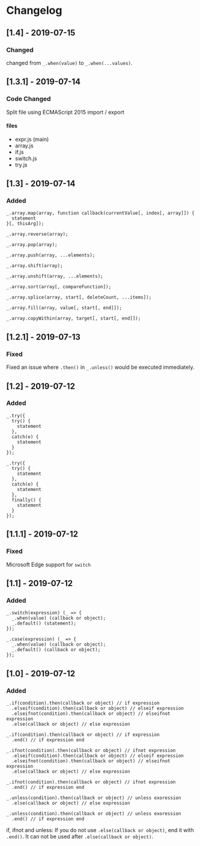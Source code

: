 # Changelog
## [1.4] - 2019-07-15
### Changed

changed from `_.when(value)` to `_.when(...values)`.

## [1.3.1] - 2019-07-14
### Code Changed

Split file using ECMAScript 2015 import / export
#### files
- expr.js (main)
- array.js
- if.js
- switch.js
- try.js

## [1.3] - 2019-07-14
### Added

```
_.array.map(array, function callback(currentValue[, index[, array]]) {
  statement
}[, thisArg]);
```

```
_.array.reverse(array);
```

```
_.array.pop(array);
```

```
_.array.push(array, ...elements);
```

```
_.array.shift(array);
```

```
_.array.unshift(array, ...elements);
```

```
_.array.sort(array[, compareFunction]);
```

```
_.array.splice(array, start[, deleteCount, ...items]);
```

```
_.array.fill(array, value[, start[, end]]);
```

```
_.array.copyWithin(array, target[, start[, end]]);
```


## [1.2.1] - 2019-07-13
### Fixed

Fixed an issue where `.then()` in `_.unless()` would be executed immediately.

## [1.2] - 2019-07-12
### Added

```
_.try({
  try() {
    statement
  },
  catch(e) {
    statement
  }
});
```

```
_.try({
  try() {
    statement
  },
  catch(e) {
    statement
  },
  finally() {
    statement
  }
});
```

## [1.1.1] - 2019-07-12
### Fixed

Microsoft Edge support for `switch`

## [1.1] - 2019-07-12
### Added

```
_.switch(expression) (_ => {
  _.when(value) (callback or object);
  _.default() (statement);
});
```

```
_.case(expression) (_ => {
  _.when(value) (callback or object);
  _.default() (callback or object);
});
```

## [1.0] - 2019-07-12
### Added

```
_.if(condition).then(callback or object) // if expression
  .elseif(condition).then(callback or object) // elseif expression
  .elseifnot(condition).then(callback or object) // elseifnot expression
  .else(callback or object) // else expression
```

```
_.if(condition).then(callback or object) // if expression
  .end() // if expression end
```

```
_.ifnot(condition).then(callback or object) // ifnot expression
  .elseif(condition).then(callback or object) // elseif expression
  .elseifnot(condition).then(callback or object) // elseifnot expression
  .else(callback or object) // else expression
```

```
_.ifnot(condition).then(callback or object) // ifnot expression
  .end() // if expression end
```

```
_.unless(condition).then(callback or object) // unless exoression
  .else(callback or object) // else expression
```

```
_.unless(condition).then(callback or object) // unless exoression
  .end() // if expression end
```
  
if, ifnot and unless:
If you do not use `.else(callback or object)`, end it with `.end()`. It can not be used after `.else(callback or object)`.
